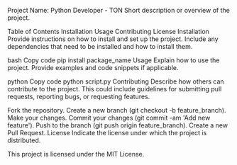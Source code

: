 Project Name: Python Developer - TON
Short description or overview of the project.

Table of Contents
Installation
Usage
Contributing
License
Installation
Provide instructions on how to install and set up the project. Include any dependencies that need to be installed and how to install them.

bash
Copy code
pip install package_name
Usage
Explain how to use the project. Provide examples and code snippets if applicable.

python
Copy code
python script.py
Contributing
Describe how others can contribute to the project. This could include guidelines for submitting pull requests, reporting bugs, or requesting features.

Fork the repository.
Create a new branch (git checkout -b feature_branch).
Make your changes.
Commit your changes (git commit -am 'Add new feature').
Push to the branch (git push origin feature_branch).
Create a new Pull Request.
License
Indicate the license under which the project is distributed.

This project is licensed under the MIT License.

